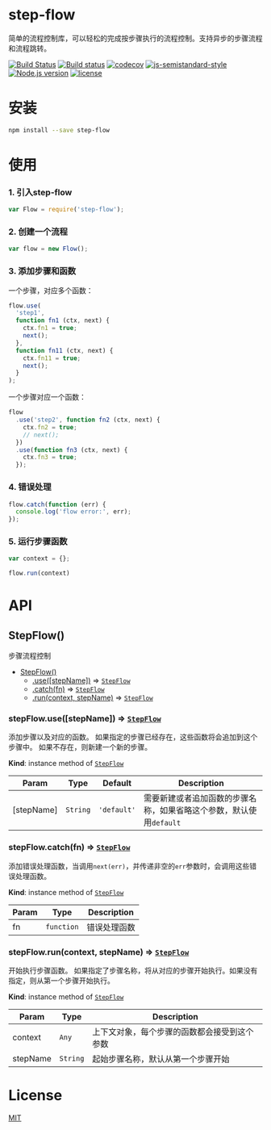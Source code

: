 # step-flow

简单的流程控制库，可以轻松的完成按步骤执行的流程控制。支持异步的步骤流程和流程跳转。

[![Build Status](https://travis-ci.org/zdying/step-flow.svg?branch=master)](https://travis-ci.org/zdying/step-flow)
[![Build status](https://ci.appveyor.com/api/projects/status/okl9e4xs1nsuv7yq/branch/master?svg=true)](https://ci.appveyor.com/project/zdying/step-flow/branch/master)
[![codecov](https://codecov.io/gh/zdying/step-flow/branch/master/graph/badge.svg)](https://codecov.io/gh/zdying/step-flow)
[![js-semistandard-style](https://img.shields.io/badge/code%20style-semistandard-brightgreen.svg?style=flat)](https://github.com/Flet/semistandard)
[![Node.js version](https://img.shields.io/badge/node-%3E%3D0.12.7-green.svg)](https://nodejs.org/)
[![license](https://img.shields.io/badge/license-MIT-green.svg)](https://github.com/zdying/step-flow/blob/master/LICENSE)

# 安装

```bash
npm install --save step-flow
```

# 使用

### 1. 引入step-flow

```js
var Flow = require('step-flow');
```

### 2. 创建一个流程

```js
var flow = new Flow();
```

### 3. 添加步骤和函数

一个步骤，对应多个函数：

```js
flow.use(
  'step1',
  function fn1 (ctx, next) {
    ctx.fn1 = true;
    next();
  },
  function fn11 (ctx, next) {
    ctx.fn11 = true;
    next();
  }
);
```

一个步骤对应一个函数：

```js
flow
  .use('step2', function fn2 (ctx, next) {
    ctx.fn2 = true;
    // next();
  })
  .use(function fn3 (ctx, next) {
    ctx.fn3 = true;
  });
```

### 4. 错误处理

```js
flow.catch(function (err) {
  console.log('flow error:', err);
});
```

### 5. 运行步骤函数

```js
var context = {};

flow.run(context)
```

# API

<a name="StepFlow"></a>

## StepFlow()
步骤流程控制

* [StepFlow()](#StepFlow)
    * [.use([stepName])](#StepFlow+use) ⇒ <code>[StepFlow](#StepFlow)</code>
    * [.catch(fn)](#StepFlow+catch) ⇒ <code>[StepFlow](#StepFlow)</code>
    * [.run(context, stepName)](#StepFlow+run) ⇒ <code>[StepFlow](#StepFlow)</code>

<a name="StepFlow+use"></a>

### stepFlow.use([stepName]) ⇒ <code>[StepFlow](#StepFlow)</code>
添加步骤以及对应的函数。
如果指定的步骤已经存在，这些函数将会追加到这个步骤中。
如果不存在，则新建一个新的步骤。

**Kind**: instance method of <code>[StepFlow](#StepFlow)</code>  

| Param | Type | Default | Description |
| --- | --- | --- | --- |
| [stepName] | <code>String</code> | <code>&#x27;default&#x27;</code> | 需要新建或者追加函数的步骤名称，如果省略这个参数，默认使用`default` |

<a name="StepFlow+catch"></a>

### stepFlow.catch(fn) ⇒ <code>[StepFlow](#StepFlow)</code>
添加错误处理函数，当调用`next(err)`，并传递非空的`err`参数时，会调用这些错误处理函数。

**Kind**: instance method of <code>[StepFlow](#StepFlow)</code>  

| Param | Type | Description |
| --- | --- | --- |
| fn | <code>function</code> | 错误处理函数 |

<a name="StepFlow+run"></a>

### stepFlow.run(context, stepName) ⇒ <code>[StepFlow](#StepFlow)</code>
开始执行步骤函数。
如果指定了步骤名称，将从对应的步骤开始执行。如果没有指定，则从第一个步骤开始执行。

**Kind**: instance method of <code>[StepFlow](#StepFlow)</code>  

| Param | Type | Description |
| --- | --- | --- |
| context | <code>Any</code> | 上下文对象，每个步骤的函数都会接受到这个参数 |
| stepName | <code>String</code> | 起始步骤名称，默认从第一个步骤开始 |

# License

[MIT](https://github.com/zdying/step-flow/blob/master/LICENSE)